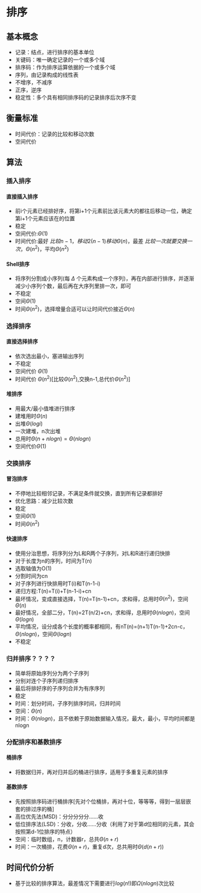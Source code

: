 # 排序
## 基本概念
* 记录：结点，进行排序的基本单位
* 关键码：唯一确定记录的一个或多个域
* 排序码：作为排序运算依据的一个或多个域
* 序列，由记录构成的线性表
* 不增序，不减序
* 正序，逆序
* 稳定性：多个具有相同排序码的记录排序后次序不变
## 衡量标准
* 时间代价：记录的比较和移动次数
* 空间代价
## 算法
### 插入排序
#### 直接插入排序
* 前i个元素已经排好序，将第i+1个元素前比该元素大的都往后移动一位，确定第i+1个元素应该在的位置
* 稳定
* 空间代价:$\Theta(1)$
* 时间代价:最好 $比较n-1，移动2(n-1)移动\Theta(n)$，最差 $比较一次就要交换一次，\Theta(n^2)$，平均$\Theta(n^2)$
#### Shell排序
* 将序列分割成小序列(每 $\Delta$ 个元素构成一个序列)，再在内部进行排序，并逐渐减少小序列个数，最后再在大序列里排一次，即可
* 不稳定
* 空间$\Theta(1)$
* 时间$\Theta(n^2)$，选择增量合适可以让时间代价接近$\Theta(n)$
### 选择排序
#### 直接选择排序
* 依次选出最小，塞进输出序列
* 不稳定
* 空间代价 $\Theta(1)$
* 时间代价 $\Theta(n^2)$[比较$\Theta(n^2)$,交换n-1,总代价$\Theta(n^2)$]
#### 堆排序
* 用最大/最小值堆进行排序
* 建堆用时$\Theta(n)$
* 出堆$\Theta(logi)$
* 一次建堆，n次出堆
* 总用时$\Theta(n+nlogn)=\Theta(nlogn)$
* 空间代价$\Theta(1)$
### 交换排序
#### 冒泡排序
* 不停地比较相邻记录，不满足条件就交换，直到所有记录都排好
* 优化思路：减少比较次数
* 稳定
* 空间$\Theta(1)$
* 时间$\Theta(n^2)$
#### 快速排序
* 使用分治思想，将序列分为L和R两个子序列，对L和R进行递归快排
* 对于长度为n的序列，时间为T(n)
* 选取轴值为O(1)
* 分割时间为cn
* 对子序列进行快排用时T(i)和T(n-1-i)
* 递归方程:T(n)=T(i)+T(n-1-i)+cn
* 最坏情况，变成直接选择，T(n)=T(n-1)+cn，求和得，总用时$\Theta(n^2)$，空间$\Theta(n)$
* 最好情况，全部二分，T(n)=2T(n/2)+cn，求和得，总用时$\Theta(nlogn)$，空间$\Theta(logn)$
* 平均情况，设分成各个长度的概率都相同，有nT(n)=(n+1)T(n-1)+2cn-c，$\Theta(nlogn)$，空间$\Theta(logn)$
* 不稳定
### 归并排序？？？？
* 简单将原始序列分为两个子序列
* 分别对连个子序列递归排序
* 最后将排好序的子序列合并为有序序列
* 稳定
* 时间：划分时间，子序列排序时间，归并时间
* 空间：$\Theta(n)$
* 时间：$\Theta(nlogn)$，且不依赖于原始数据输入情况，最大，最小，平均时间都是nlogn
### 分配排序和基数排序
#### 桶排序
* 将数据归并，再对归并后的桶进行排序，适用于多重复元素的排序
#### 基数排序
* 先按照排序码进行桶排序[先对个位桶排，再对十位，等等等，得到一层层嵌套的排过序的桶]
* 高位优先法(MSD)：分分分分分……收
* 低位排序法(LSD)：分收，分收……分收（利用了对于第d位相同的元素，其会按照第d-1位排序的特点）
* 空间：临时数组，n，计数器r，总共$\Theta(n+r)$
* 时间：一次桶排，花费$\Theta(n+r)$，重复d次，总共用时$\Theta(d(n+r))$
## 时间代价分析
* 基于比较的排序算法，最差情况下需要进行$log(n!)$即$\Omega(nlogn)$次比较
